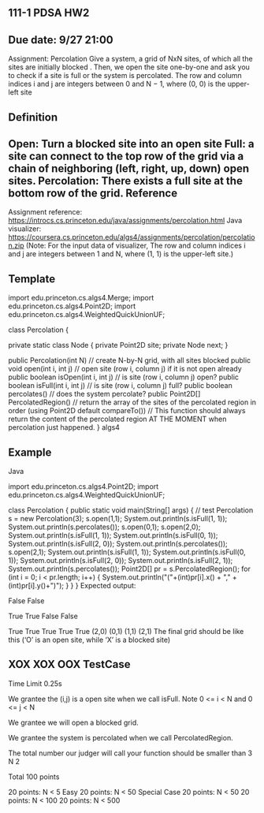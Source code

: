 111-1 PDSA HW2
---
Due date: 9/27 21:00
---
Assignment: Percolation
Give a system, a grid of NxN sites, of which all the sites are initially blocked . Then, we open the site one-by-one and ask you to check if a site is full or the system is percolated. The row and column indices i and j are integers between 0 and N − 1, where (0, 0) is the upper-left site

Definition
---
Open: Turn a blocked site into an open site
Full: a site can connect to the top row of the grid via a chain of neighboring (left, right, up, down) open sites.
Percolation: There exists a full site at the bottom row of the grid.
Reference
---
Assignment reference: 
https://introcs.cs.princeton.edu/java/assignments/percolation.html
Java visualizer: 
https://coursera.cs.princeton.edu/algs4/assignments/percolation/percolation.zip 
(Note: For the input data of visualizer, The row and column indices i and j are integers between 1 and N, where (1, 1) is the upper-left site.)

Template
---
import edu.princeton.cs.algs4.Merge;
import edu.princeton.cs.algs4.Point2D;
import edu.princeton.cs.algs4.WeightedQuickUnionUF;

class Percolation {
   
   private static class Node {
      private Point2D site;
      private Node next;
   }
    
   public Percolation(int N)               // create N-by-N grid, with all sites blocked
   public void open(int i, int j)          // open site (row i, column j) if it is not open already
   public boolean isOpen(int i, int j)     // is site (row i, column j) open?
   public boolean isFull(int i, int j)     // is site (row i, column j) full?
   public boolean percolates()             // does the system percolate?
   public Point2D[] PercolatedRegion()     // return the array of the sites of the percolated region in order (using Point2D default compareTo()) 
                                           // This function should always return the content of the percolated region AT THE MOMENT when percolation just happened.
}
algs4

Example
---
Java

import edu.princeton.cs.algs4.Point2D;
import edu.princeton.cs.algs4.WeightedQuickUnionUF;

class Percolation {
    public static void main(String[] args) {
        // test
        Percolation s = new Percolation(3);
        s.open(1,1);
        System.out.println(s.isFull(1, 1));
        System.out.println(s.percolates());
        s.open(0,1);
        s.open(2,0);
        System.out.println(s.isFull(1, 1));
        System.out.println(s.isFull(0, 1));
        System.out.println(s.isFull(2, 0));
        System.out.println(s.percolates());
        s.open(2,1);
        System.out.println(s.isFull(1, 1));
        System.out.println(s.isFull(0, 1));
        System.out.println(s.isFull(2, 0));
        System.out.println(s.isFull(2, 1));
        System.out.println(s.percolates());
        Point2D[] pr = s.PercolatedRegion();
        for (int i = 0; i < pr.length; i++) {
           System.out.println("("+(int)pr[i].x() + "," + (int)pr[i].y()+")");
        }
    }
}
Expected output:

False
False

True
True
False
False

True
True
True
True
True
(2,0)
(0,1)
(1,1)
(2,1)
The final grid should be like this (‘O’ is an open site, while ‘X’ is a blocked site)

XOX
XOX
OOX
TestCase
---
Time Limit 0.25s

We grantee the (i,j) is a open site when we call isFull. Note 0 <= i < N and 0 <= j < N

We grantee we will open a blocked grid.

We grantee the system is percolated when we call PercolatedRegion.

The total number our judger will call your function should be smaller than 
3
N
2

Total 100 points

20 points: N < 5 Easy
20 points: N < 50 Special Case
20 points: N < 50
20 points: N < 100
20 points: N < 500
